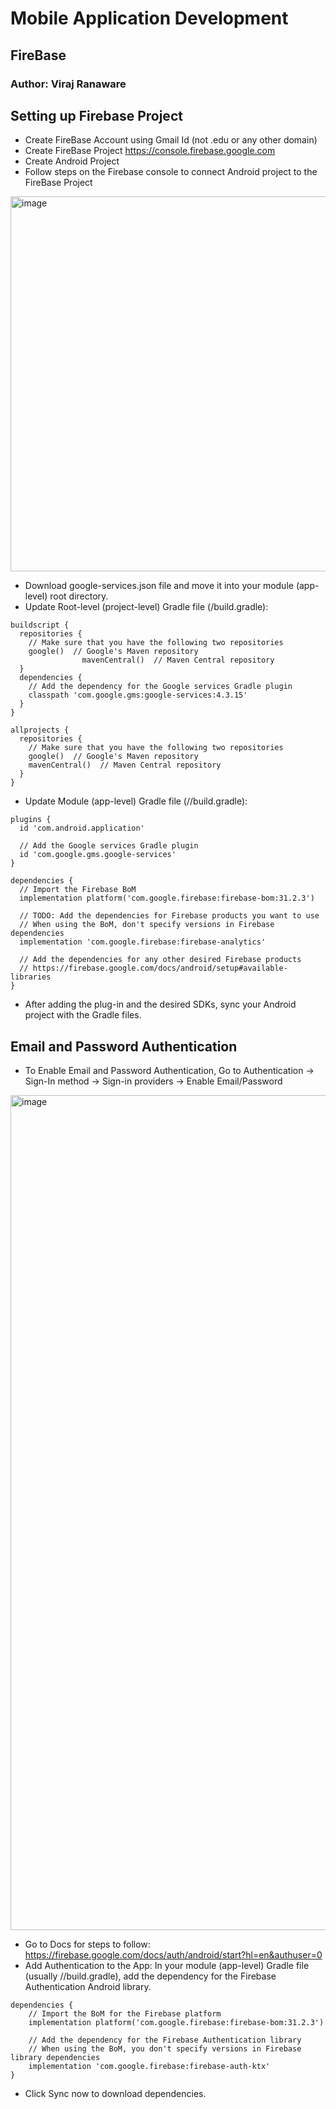  # Mobile Application Development
## FireBase
### Author: Viraj Ranaware

## Setting up Firebase Project

- Create FireBase Account using Gmail Id (not .edu or any other domain)
- Create FireBase Project
		https://console.firebase.google.com
- Create Android Project
- Follow steps on the Firebase console to connect Android project to the FireBase Project

<img width="600" alt="image" src="https://user-images.githubusercontent.com/112779376/226796094-d3773221-d102-4784-8628-7335c14a586f.png">

- Download google-services.json file and move it into your module (app-level) root directory.
- Update Root-level (project-level) Gradle file (<project>/build.gradle):
```
buildscript {
  repositories {
    // Make sure that you have the following two repositories
    google()  // Google's Maven repository
				mavenCentral()  // Maven Central repository
  }
  dependencies {
    // Add the dependency for the Google services Gradle plugin
    classpath 'com.google.gms:google-services:4.3.15'
  }
}

allprojects {
  repositories {
    // Make sure that you have the following two repositories
    google()  // Google's Maven repository
    mavenCentral()  // Maven Central repository
  }
}
```
- Update Module (app-level) Gradle file (<project>/<app-module>/build.gradle):
```
plugins {
  id 'com.android.application'

  // Add the Google services Gradle plugin
  id 'com.google.gms.google-services'
}

dependencies {
  // Import the Firebase BoM
  implementation platform('com.google.firebase:firebase-bom:31.2.3')
		
  // TODO: Add the dependencies for Firebase products you want to use
  // When using the BoM, don't specify versions in Firebase dependencies
  implementation 'com.google.firebase:firebase-analytics'
		
  // Add the dependencies for any other desired Firebase products
  // https://firebase.google.com/docs/android/setup#available-libraries
}
```
- After adding the plug-in and the desired SDKs, sync your Android project with the Gradle files.
	
	
## Email and Password Authentication
- To Enable Email and Password Authentication, Go to Authentication -> Sign-In method -> Sign-in providers -> Enable Email/Password
<img width="1336" alt="image" src="https://user-images.githubusercontent.com/112779376/226797124-8dffef5d-1a75-4dd9-b67c-eecd9837cde9.png">

- Go to Docs for steps to follow:
	https://firebase.google.com/docs/auth/android/start?hl=en&authuser=0
- Add Authentication to the App: In your module (app-level) Gradle file (usually <project>/<app-module>/build.gradle), add the dependency for the Firebase Authentication Android library.
```
dependencies {
    // Import the BoM for the Firebase platform
    implementation platform('com.google.firebase:firebase-bom:31.2.3')

    // Add the dependency for the Firebase Authentication library
    // When using the BoM, you don't specify versions in Firebase library dependencies
    implementation 'com.google.firebase:firebase-auth-ktx'
}
```
- Click Sync now to download dependencies.
